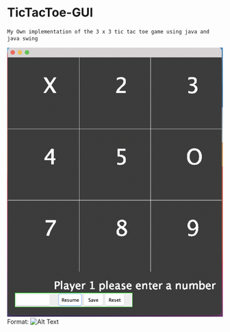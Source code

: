 # TicTacToe-GUI
    My Own implementation of the 3 x 3 tic tac toe game using java and java swing
  ![GitHub Logo](Screenshot%202021-02-14%20at%2020.53.08.png) 
    Format: ![Alt Text](url)
